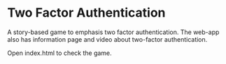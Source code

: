 Two Factor Authentication
=======================

A story-based game to emphasis two factor authentication.
The web-app also has information page and video about two-factor authentication.

Open index.html to check the game.
